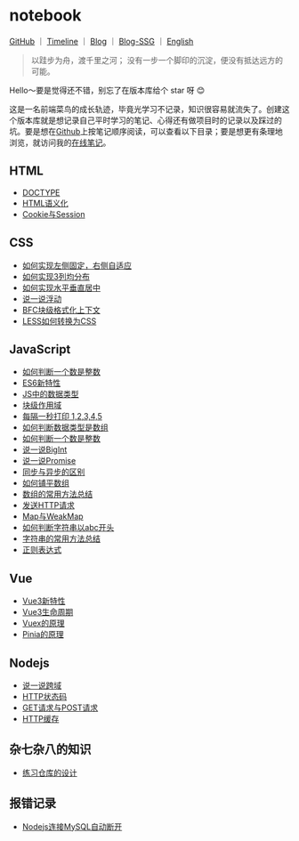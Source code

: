 # notebook

<p>
<a href="https://github.com/lining-lo">GitHub</a>
<span>｜</span>
<a href="#">Timeline</a>
<span>｜</span>
<a href="#/">Blog</a>
<span>｜</span>
<a href="#">Blog-SSG</a>
<span>｜</span>
<a href="#">English</a>
</p>

> 以跬步为舟，渡千里之河；
> 没有一步一个脚印的沉淀，便没有抵达远方的可能。  
 
Hello～要是觉得还不错，别忘了在版本库给个 star 呀 😊​

这是一名前端菜鸟的成长轨迹，毕竟光学习不记录，知识很容易就流失了。创建这个版本库就是想记录自己平时学习的笔记、心得还有做项目时的记录以及踩过的坑。要是想在[Github](https://github.com/lining-lo/lining-lo.github.io/tree/master)上按笔记顺序阅读，可以查看以下目录；要是想更有条理地浏览，就访问我的[在线笔记](https://lining-lo.github.io/#/)。

## HTML
- [DOCTYPE](https://github.com/lining-lo/lining-lo.github.io/blob/master/Html/DOCTYPE.md)
- [HTML语义化](https://github.com/lining-lo/lining-lo.github.io/blob/master/Html/HTML%E8%AF%AD%E4%B9%89%E5%8C%96.md)
- [Cookie与Session](https://github.com/lining-lo/lining-lo.github.io/blob/master/Html/Cookie%E4%B8%8ESession.md)

## CSS
- [如何实现左侧固定，右侧自适应](https://github.com/lining-lo/lining-lo.github.io/blob/master/Css/%E5%A6%82%E4%BD%95%E5%AE%9E%E7%8E%B0%E5%B7%A6%E4%BE%A7%E5%9B%BA%E5%AE%9A%EF%BC%8C%E5%8F%B3%E4%BE%A7%E8%87%AA%E9%80%82%E5%BA%94.md)
- [如何实现3列均分布](https://github.com/lining-lo/lining-lo.github.io/blob/master/Css/%E5%A6%82%E4%BD%95%E5%AE%9E%E7%8E%B03%E5%88%97%E5%9D%87%E5%88%86%E5%B8%83.md)
- [如何实现水平垂直居中](https://github.com/lining-lo/lining-lo.github.io/blob/master/Css/%E5%A6%82%E4%BD%95%E5%AE%9E%E7%8E%B0%E6%B0%B4%E5%B9%B3%E5%9E%82%E7%9B%B4%E5%B1%85%E4%B8%AD.md)
- [说一说浮动](https://github.com/lining-lo/lining-lo.github.io/blob/master/Css/%E8%AF%B4%E4%B8%80%E8%AF%B4%E6%B5%AE%E5%8A%A8.md)
- [BFC块级格式化上下文](https://github.com/lining-lo/lining-lo.github.io/blob/master/Css/BFC%E5%9D%97%E7%BA%A7%E6%A0%BC%E5%BC%8F%E5%8C%96%E4%B8%8A%E4%B8%8B%E6%96%87.md)
- [LESS如何转换为CSS]()

## JavaScript
- [如何判断一个数是整数](https://github.com/lining-lo/lining-lo.github.io/blob/master/JavaScript/%E5%A6%82%E4%BD%95%E5%88%A4%E6%96%AD%E4%B8%80%E4%B8%AA%E6%95%B0%E6%98%AF%E6%95%B4%E6%95%B0.md)
- [ES6新特性](https://github.com/lining-lo/lining-lo.github.io/blob/master/JavaScript/ES6%E6%96%B0%E7%89%B9%E6%80%A7.md)
- [JS中的数据类型](https://github.com/lining-lo/lining-lo.github.io/blob/master/JavaScript/JS%E4%B8%AD%E7%9A%84%E6%95%B0%E6%8D%AE%E7%B1%BB%E5%9E%8B.md)
- [块级作用域](https://github.com/lining-lo/lining-lo.github.io/blob/master/JavaScript/%E5%9D%97%E7%BA%A7%E4%BD%9C%E7%94%A8%E5%9F%9F.md)
- [每隔一秒打印 1,2,3,4,5](https://github.com/lining-lo/lining-lo.github.io/blob/master/JavaScript/%E6%AF%8F%E9%9A%94%E4%B8%80%E7%A7%92%E6%89%93%E5%8D%B0%201%2C2%2C3%2C4%2C5.md)
- [如何判断数据类型是数组](https://github.com/lining-lo/notebook/blob/master/JavaScript/%E5%A6%82%E4%BD%95%E5%88%A4%E6%96%AD%E6%95%B0%E6%8D%AE%E7%B1%BB%E5%9E%8B%E6%98%AF%E6%95%B0%E7%BB%84.md)
- [如何判断一个数是整数](https://github.com/lining-lo/lining-lo.github.io/blob/master/JavaScript/%E5%A6%82%E4%BD%95%E5%88%A4%E6%96%AD%E6%95%B0%E6%8D%AE%E7%B1%BB%E5%9E%8B%E6%98%AF%E6%95%B0%E7%BB%84.md)
- [说一说BigInt](https://github.com/lining-lo/lining-lo.github.io/blob/master/JavaScript/%E8%AF%B4%E4%B8%80%E8%AF%B4BigInt.md)
- [说一说Promise](https://github.com/lining-lo/lining-lo.github.io/blob/master/JavaScript/%E8%AF%B4%E4%B8%80%E8%AF%B4Promise.md)
- [同步与异步的区别](https://github.com/lining-lo/lining-lo.github.io/blob/master/JavaScript/%E5%90%8C%E6%AD%A5%E4%B8%8E%E5%BC%82%E6%AD%A5%E7%9A%84%E5%8C%BA%E5%88%AB.md)
- [如何铺平数组](https://github.com/lining-lo/lining-lo.github.io/blob/master/JavaScript/%E5%A6%82%E4%BD%95%E9%93%BA%E5%B9%B3%E6%95%B0%E7%BB%84.md)
- [数组的常用方法总结](https://github.com/lining-lo/lining-lo.github.io/blob/master/JavaScript/%E6%95%B0%E7%BB%84%E7%9A%84%E5%B8%B8%E7%94%A8%E6%96%B9%E6%B3%95%E6%80%BB%E7%BB%93.md)
- [发送HTTP请求]()
- [Map与WeakMap]()
- [如何判断字符串以abc开头]()
- [字符串的常用方法总结]()
- [正则表达式]()

## Vue
- [Vue3新特性](https://github.com/lining-lo/lining-lo.github.io/blob/master/Vue/Vue3%E6%96%B0%E7%89%B9%E6%80%A7.md)
- [Vue3生命周期]()
- [Vuex的原理]()
- [Pinia的原理]()

## Nodejs
- [说一说跨域](https://github.com/lining-lo/lining-lo.github.io/blob/master/Nodejs/%E8%AF%B4%E4%B8%80%E8%AF%B4%E8%B7%A8%E5%9F%9F.md)
- [HTTP状态码](https://github.com/lining-lo/lining-lo.github.io/blob/master/Nodejs/HTTP%E7%8A%B6%E6%80%81%E7%A0%81.md)
- [GET请求与POST请求]()
- [HTTP缓存]()

## 杂七杂八的知识
- [练习仓库的设计](https://github.com/lining-lo/lining-lo.github.io/blob/master/%E6%9D%82%E4%B8%83%E6%9D%82%E5%85%AB%E7%9A%84%E7%9F%A5%E8%AF%86/%E7%BB%83%E4%B9%A0%E4%BB%93%E5%BA%93%E8%AE%BE%E8%AE%A1.md)

## 报错记录
- [Nodejs连接MySQL自动断开](https://github.com/lining-lo/lining-lo.github.io/blob/master/%E6%8A%A5%E9%94%99%E8%AE%B0%E5%BD%95/Nodejs%E8%BF%9E%E6%8E%A5MySQL%E8%87%AA%E5%8A%A8%E6%96%AD%E5%BC%80.md)